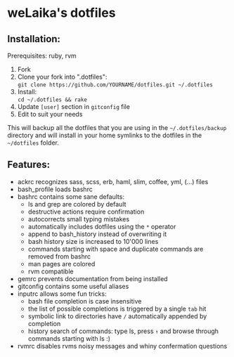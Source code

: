 weLaika's dotfiles
===============================

## Installation:

Prerequisites: ruby, rvm

1. Fork 
2. Clone your fork into ".dotfiles":  
   `git clone https://github.com/YOURNAME/dotfiles.git ~/.dotfiles`
3. Install:  
   `cd ~/.dotfiles && rake`
4. Update `[user]` section in `gitconfig` file
5. Edit to suit your needs

This will backup all the dotfiles that you are using in the `~/.dotfiles/backup`
directory and will install in your home symlinks to the dotfiles in the
`~/dotfiles` folder.

## Features:

* ackrc recognizes sass, scss, erb, haml, slim, coffee, yml, (...) files
* bash\_profile loads bashrc
* bashrc contains some sane defaults:
  - ls and grep are colored by default
  - destructive actions require confirmation
  - autocorrects small typing mistakes
  - automatically includes dotfiles using the `*` operator
  - append to bash\_history instead of overwriting it
  - bash history size is increased to 10'000 lines
  - commands starting with space and duplicate commands are removed from bashrc
  - man pages are colored
  - rvm compatible
* gemrc prevents documentation from being installed
* gitconfig contains some useful aliases
* inputrc allows some fun tricks:
  - bash file completion is case insensitive
  - the list of possible completions is triggered by a single `tab` hit
  - symbolic link to directories have `/` automatically appended by completion
  - history search of commands: type ls, press `↑` and browse through commands
    starting with ls :)
* rvmrc disables rvms noisy messages and whiny confermation questions

